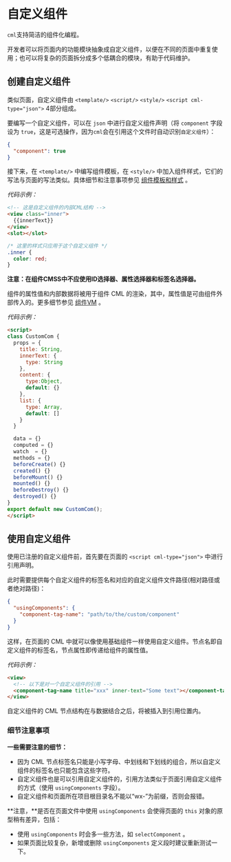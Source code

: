 # 自定义组件
`cml`支持简洁的组件化编程。

开发者可以将页面内的功能模块抽象成自定义组件，以便在不同的页面中重复使用；也可以将复杂的页面拆分成多个低耦合的模块，有助于代码维护。

## 创建自定义组件
类似页面，自定义组件由 `<template/>` `<script/>` `<style/>` `<script cml-type="json">` 4部分组成。

要编写一个自定义组件，可以在 `json` 中进行自定义组件声明（将 `component` 字段设为 `true`，这是可选操作，因为`cml`会在引用这个文件时自动识别`自定义组件`）：

```json
{
  "component": true
}
```

接下来，在 `<template/>` 中编写组件模板，在 `<style/>` 中加入组件样式，它们的写法与页面的写法类似。具体细节和注意事项参见 [组件模板和样式](./cml-cmss.md) 。

*代码示例：*

```html
<!-- 这是自定义组件的内部CML结构 -->
<view class="inner">
  {{innerText}}
</view>
<slot></slot>
```

```css
/* 这里的样式只应用于这个自定义组件 */
.inner {
  color: red;
}
```

**注意：在组件CMSS中不应使用ID选择器、属性选择器和标签名选择器。**

组件的属性值和内部数据将被用于组件 CML 的渲染，其中，属性值是可由组件外部传入的。更多细节参见 [组件VM](./comp-vm.md) 。

*代码示例：*

```html
<script>
class CustomCom {
  props = {
    title: String,
    innerText: {
      type: String
    },
    content: {
      type:Object,
      default: {}
    },
    list: {
      type: Array,
      default: []
    }
  }

  data = {}
  computed = {}
  watch  = {}
  methods = {}
  beforeCreate() {}
  created() {}
  beforeMount() {}
  mounted() {}
  beforeDestroy() {}
  destroyed() {}
}
export default new CustomCom();
</script>
```

## 使用自定义组件
使用已注册的自定义组件前，首先要在页面的 `<script cml-type="json">` 中进行引用声明。

此时需要提供每个自定义组件的标签名和对应的自定义组件文件路径(相对路径或者绝对路径)：

```json
{
  "usingComponents": {
    "component-tag-name": "path/to/the/custom/component"
  }
}
```

这样，在页面的 CML 中就可以像使用基础组件一样使用自定义组件。节点名即自定义组件的标签名，节点属性即传递给组件的属性值。

*代码示例：*

```html
<view>
  <!-- 以下是对一个自定义组件的引用 -->
  <component-tag-name title="xxx" inner-text="Some text"></component-tag-name>
</view>
```
自定义组件的 CML 节点结构在与数据结合之后，将被插入到引用位置内。

### 细节注意事项
**一些需要注意的细节：**

- 因为 CML 节点标签名只能是小写字母、中划线和下划线的组合，所以自定义组件的标签名也只能包含这些字符。
- 自定义组件也是可以引用自定义组件的，引用方法类似于页面引用自定义组件的方式（使用 `usingComponents` 字段）。
- 自定义组件和页面所在项目根目录名不能以“wx-”为前缀，否则会报错。

**注意，**是否在页面文件中使用 `usingComponents` 会使得页面的 `this` 对象的原型稍有差异，包括：

- 使用 `usingComponents` 时会多一些方法，如 `selectComponent` 。
- 如果页面比较复杂，新增或删除 `usingComponents` 定义段时建议重新测试一下。